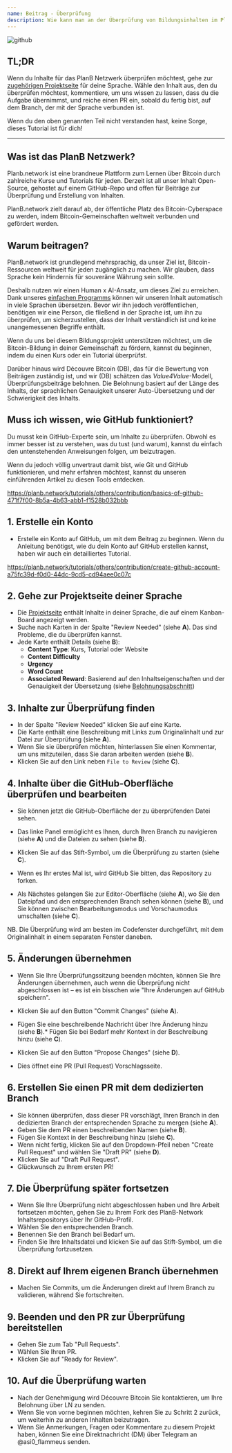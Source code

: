 ```yaml
---
name: Beitrag - Überprüfung
description: Wie kann man an der Überprüfung von Bildungsinhalten im PlanB Netzwerk teilnehmen?
---
```

![github](assets/cover.webp)

## TL;DR
Wenn du Inhalte für das PlanB Netzwerk überprüfen möchtest, gehe zur [zugehörigen Projektseite](https://github.com/PlanB-Network/bitcoin-educational-content/projects?query=is%3Aopen) für deine Sprache. Wähle den Inhalt aus, den du überprüfen möchtest, kommentiere, um uns wissen zu lassen, dass du die Aufgabe übernimmst, und reiche einen PR ein, sobald du fertig bist, auf dem Branch, der mit der Sprache verbunden ist.

Wenn du den oben genannten Teil nicht verstanden hast, keine Sorge, dieses Tutorial ist für dich!

---

## Was ist das PlanB Netzwerk?

Planb.network ist eine brandneue Plattform zum Lernen über Bitcoin durch zahlreiche Kurse und Tutorials für jeden. Derzeit ist all unser Inhalt Open-Source, gehostet auf einem GitHub-Repo und offen für Beiträge zur Überprüfung und Erstellung von Inhalten.

PlanB.network zielt darauf ab, der öffentliche Platz des Bitcoin-Cyberspace zu werden, indem Bitcoin-Gemeinschaften weltweit verbunden und gefördert werden.

## Warum beitragen?

PlanB.network ist grundlegend mehrsprachig, da unser Ziel ist, Bitcoin-Ressourcen weltweit für jeden zugänglich zu machen. Wir glauben, dass Sprache kein Hindernis für souveräne Währung sein sollte.

Deshalb nutzen wir einen Human x AI-Ansatz, um dieses Ziel zu erreichen. Dank unseres [einfachen Programms](https://github.com/Asi0Flammeus/LLM-Translator) können wir unseren Inhalt automatisch in viele Sprachen übersetzen. Bevor wir ihn jedoch veröffentlichen, benötigen wir eine Person, die fließend in der Sprache ist, um ihn zu überprüfen, um sicherzustellen, dass der Inhalt verständlich ist und keine unangemessenen Begriffe enthält.

Wenn du uns bei diesem Bildungsprojekt unterstützen möchtest, um die Bitcoin-Bildung in deiner Gemeinschaft zu fördern, kannst du beginnen, indem du einen Kurs oder ein Tutorial überprüfst.

Darüber hinaus wird Découvre Bitcoin (DB), das für die Bewertung von Beiträgen zuständig ist, und wir (DB) schätzen das *Value4Value*-Modell, Überprüfungsbeiträge belohnen. Die Belohnung basiert auf der Länge des Inhalts, der sprachlichen Genauigkeit unserer Auto-Übersetzung und der Schwierigkeit des Inhalts.

## Muss ich wissen, wie GitHub funktioniert?

Du musst kein GitHub-Experte sein, um Inhalte zu überprüfen.
Obwohl es immer besser ist zu verstehen, was du tust (und warum), kannst du einfach den untenstehenden Anweisungen folgen, um beizutragen.

Wenn du jedoch völlig unvertraut damit bist, wie Git und GitHub funktionieren, und mehr erfahren möchtest, kannst du unseren einführenden Artikel zu diesen Tools entdecken.

https://planb.network/tutorials/others/contribution/basics-of-github-471f7f00-8b5a-4b63-abb1-f1528b032bbb



## 1. Erstelle ein Konto
* Erstelle ein Konto auf GitHub, um mit dem Beitrag zu beginnen. Wenn du Anleitung benötigst, wie du dein Konto auf GitHub erstellen kannst, haben wir auch ein detailliertes Tutorial.

https://planb.network/tutorials/others/contribution/create-github-account-a75fc39d-f0d0-44dc-9cd5-cd94aee0c07c


## **2. Gehe zur Projektseite deiner Sprache**
* Die [Projektseite](https://github.com/PlanB-Network/bitcoin-educational-content/projects?query=is%3Aopen) enthält Inhalte in deiner Sprache, die auf einem Kanban-Board angezeigt werden.
* Suche nach Karten in der Spalte "Review Needed" (siehe **A**). Das sind Probleme, die du überprüfen kannst.
* Jede Karte enthält Details (siehe **B**):
	- **Content Type**: Kurs, Tutorial oder Website
	- **Content Difficulty**
	- **Urgency**
	- **Word Count**
	- **Associated Reward**: Basierend auf den Inhaltseigenschaften und der Genauigkeit der Übersetzung (siehe [Belohnungsabschnitt](https://github.com/PlanB-Network/bitcoin-educational-content?tab=readme-ov-file#sat-reward))
## **3. Inhalte zur Überprüfung finden**
* In der Spalte "Review Needed" klicken Sie auf eine Karte.
* Die Karte enthält eine Beschreibung mit Links zum Originalinhalt und zur Datei zur Überprüfung (siehe **A**).
* Wenn Sie sie überprüfen möchten, hinterlassen Sie einen Kommentar, um uns mitzuteilen, dass Sie daran arbeiten werden (siehe **B**).
* Klicken Sie auf den Link neben `File to Review` (siehe **C**).

## **4. Inhalte über die GitHub-Oberfläche überprüfen und bearbeiten**
* Sie können jetzt die GitHub-Oberfläche der zu überprüfenden Datei sehen.
* Das linke Panel ermöglicht es Ihnen, durch Ihren Branch zu navigieren (siehe **A**) und die Dateien zu sehen (siehe **B**).
* Klicken Sie auf das Stift-Symbol, um die Überprüfung zu starten (siehe **C**).

* Wenn es Ihr erstes Mal ist, wird GitHub Sie bitten, das Repository zu forken.

* Als Nächstes gelangen Sie zur Editor-Oberfläche (siehe **A**), wo Sie den Dateipfad und den entsprechenden Branch sehen können (siehe **B**), und Sie können zwischen Bearbeitungsmodus und Vorschaumodus umschalten (siehe **C**).

NB. Die Überprüfung wird am besten im Codefenster durchgeführt, mit dem Originalinhalt in einem separaten Fenster daneben.

## **5. Änderungen übernehmen**

* Wenn Sie Ihre Überprüfungssitzung beenden möchten, können Sie Ihre Änderungen übernehmen, auch wenn die Überprüfung nicht abgeschlossen ist – es ist ein bisschen wie "Ihre Änderungen auf GitHub speichern".
* Klicken Sie auf den Button "Commit Changes" (siehe **A**).

* Fügen Sie eine beschreibende Nachricht über Ihre Änderung hinzu (siehe **B**).* Fügen Sie bei Bedarf mehr Kontext in der Beschreibung hinzu (siehe **C**).
* Klicken Sie auf den Button "Propose Changes" (siehe **D**).

* Dies öffnet eine PR (Pull Request) Vorschlagsseite.

## **6. Erstellen Sie einen PR mit dem dedizierten Branch**
* Sie können überprüfen, dass dieser PR vorschlägt, Ihren Branch in den dedizierten Branch der entsprechenden Sprache zu mergen (siehe **A**).
* Geben Sie dem PR einen beschreibenden Namen (siehe **B**).
* Fügen Sie Kontext in der Beschreibung hinzu (siehe **C**).
* Wenn nicht fertig, klicken Sie auf den Dropdown-Pfeil neben "Create Pull Request" und wählen Sie "Draft PR" (siehe **D**).
* Klicken Sie auf "Draft Pull Request".
* Glückwunsch zu Ihrem ersten PR!

## **7. Die Überprüfung später fortsetzen**
* Wenn Sie Ihre Überprüfung nicht abgeschlossen haben und Ihre Arbeit fortsetzen möchten, gehen Sie zu Ihrem Fork des PlanB-Network Inhaltsrepositorys über Ihr GitHub-Profil.
* Wählen Sie den entsprechenden Branch.
* Benennen Sie den Branch bei Bedarf um.
* Finden Sie Ihre Inhaltsdatei und klicken Sie auf das Stift-Symbol, um die Überprüfung fortzusetzen.

## **8. Direkt auf Ihrem eigenen Branch übernehmen**
* Machen Sie Commits, um die Änderungen direkt auf Ihrem Branch zu validieren, während Sie fortschreiten.

## **9. Beenden und den PR zur Überprüfung bereitstellen**
* Gehen Sie zum Tab "Pull Requests".
* Wählen Sie Ihren PR.
* Klicken Sie auf "Ready for Review".

## 10. Auf die Überprüfung warten
* Nach der Genehmigung wird Découvre Bitcoin Sie kontaktieren, um Ihre Belohnung über LN zu senden.
* Wenn Sie von vorne beginnen möchten, kehren Sie zu Schritt 2 zurück, um weiterhin zu anderen Inhalten beizutragen.
* Wenn Sie Anmerkungen, Fragen oder Kommentare zu diesem Projekt haben, können Sie eine Direktnachricht (DM) über Telegram an @asi0_flammeus senden.

